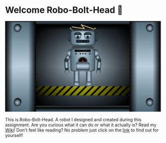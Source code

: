 # Welcome Robo-Bolt-Head 👋

<img src="https://github.com/davidsd29/Robo-Bolt-Head/blob/main/img/readme.PNG" alt="Robot Home screen"/>

This is Robo-Bolt-Head. A robot I designed and created during this assignment. Are you curious what it can do or what it actually is? Read my [Wiki](https://davidsd29.github.io/Robo-Bolt-Head/wiki)! Don't feel like reading? No problem just click on the [link](https://davidsd29.github.io/Robo-Bolt-Head/index.html) to find out for yourself!


